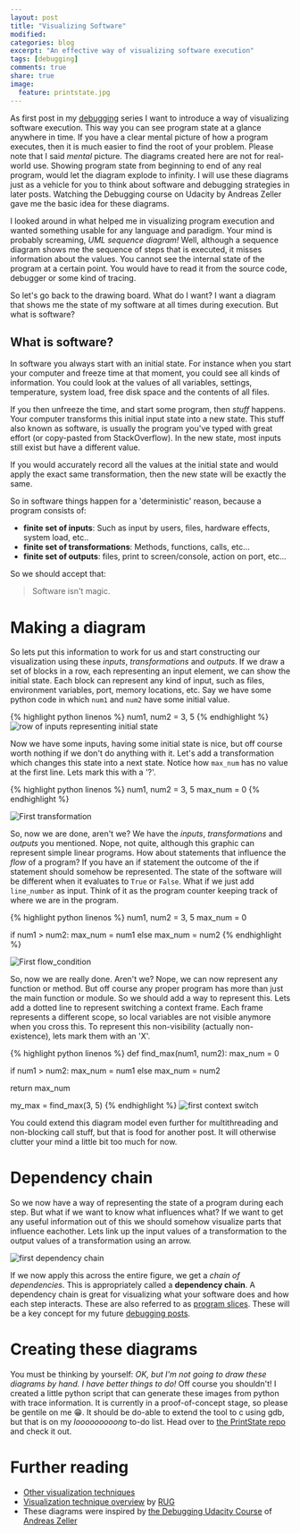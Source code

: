 ```yaml
---
layout: post
title: "Visualizing Software"
modified:
categories: blog
excerpt: "An effective way of visualizing software execution"
tags: [debugging]
comments: true
share: true
image:
  feature: printstate.jpg
---
```


As first post in my [debugging](/tags/#debugging) series I want to introduce a way of visualizing software execution.
This way you can see program state at a glance anywhere in time.
If you have a clear mental picture of how a program executes, then it is much easier to find the root of your problem.
Please note that I said _mental_ picture. The diagrams created here are not for real-world use.
Showing program state from beginning to end of any real program, would let the diagram explode to infinity.
I will use these diagrams just as a vehicle for you to think about software and debugging strategies in later posts.
Watching the Debugging course on Udacity by Andreas Zeller gave me the basic idea for these diagrams.

I looked around in what helped me in visualizing program execution and wanted something usable for any language and paradigm.
Your mind is probably screaming, _UML sequence diagram!_
Well, although a sequence diagram shows me the sequence of steps that is executed, it misses information about the values.
You cannot see the internal state of the program at a certain point.
You would have to read it from the source code, debugger or some kind of tracing.

So let's go back to the drawing board.
What do I want? I want a diagram that shows me the state of my software at all times during execution.
But what is software?

## What is software? #

In software you always start with an initial state.
For instance when you start your computer and freeze time at that moment, you could see all kinds of information.
You could look at the values of all variables, settings, temperature, system load, free disk space and the contents of all files.

If you then unfreeze the time, and start some program, then _stuff_ happens.
Your computer transforms this initial input state into a new state.
This stuff also known as software, is usually the program you've typed with great effort (or copy-pasted from StackOverflow).
In the new state, most inputs still exist but have a different value.

If you would accurately record all the values at the initial state and would apply the exact same transformation, then the new state will be exactly the same.

So in software things happen for a 'deterministic' reason, because a program consists of:

* __finite set of inputs__: Such as input by users, files, hardware effects, system load, etc..
* __finite set of transformations__: Methods, functions, calls, etc...
* __finite set of outputs__: files, print to screen/console, action on port, etc...

So we should accept that:

> Software isn't magic.

# Making a diagram

So lets put this information to work for us and start constructing our visualization using these _inputs_, _transformations_ and _outputs_.
If we draw a set of blocks in a row, each representing an input element, we can show the initial state.
Each block can represent any kind of input, such as files, environment variables, port, memory locations, etc.
Say we have some python code in which `num1` and `num2` have some initial value.

{% highlight python linenos %}
num1, num2 = 3, 5
{% endhighlight %}
![row of inputs representing initial state](/images/visualizing-software/inputs_only.svg)

Now we have some inputs, having some initial state is nice, but off course worth nothing if we don't do anything with it.
Let's add a transformation which changes this state into a next state.
Notice how `max_num` has no value at the first line. Lets mark this with a '?'.

{% highlight python linenos %}
num1, num2 = 3, 5
max_num = 0
{% endhighlight %}

![First transformation](/images/visualizing-software/first_transform.svg)

So, now we are done, aren't we? We have the _inputs_, _transformations_ and _outputs_ you mentioned.
Nope, not quite, although this graphic can represent simple linear programs.
How about statements that influence the _flow_ of a program?
If you have an if statement the outcome of the if statement should somehow be represented.
The state of the software will be different when it evaluates to `True` or `False`.
What if we just add `line_number` as input.
Think of it as the program counter keeping track of where we are in the program.

{% highlight python linenos %}
num1, num2 = 3, 5
max_num = 0

if num1 > num2:
   max_num = num1
else
   max_num = num2
{% endhighlight %}

![First flow_condition](/images/visualizing-software/first_flow_condition.svg)

So, now we are really done. Aren't we? Nope, we can now represent any function or method.
But off course any proper program has more than just the main function or module.
So we should add a way to represent this.
Lets add a dotted line to represent switching a context frame.
Each frame represents a different scope, so local variables are not visible anymore when you cross this.
To represent this non-visibility (actually non-existence), lets mark them with an 'X'.


{% highlight python linenos %}
def find_max(num1, num2):
   max_num = 0

   if num1 > num2:
      max_num = num1
   else
      max_num = num2

   return max_num

my_max = find_max(3, 5)
{% endhighlight %}
![first context switch](/images/visualizing-software/first_context_switch.svg)


You could extend this diagram model even further for multithreading and non-blocking call stuff,
but that is food for another post. It will otherwise clutter your mind a little bit too much for now.

# Dependency chain

So we now have a way of representing the state of a program during each step.
But what if we want to know what influences what?
If we want to get any useful information out of this we should somehow visualize parts that influence eachother.
Lets link up the input values of a transformation to the output values of a transformation using an arrow.

![first dependency chain](/images/visualizing-software/first_dependency_chain.svg)

If we now apply this across the entire figure, we get a _chain of dependencies_.
This is appropriately called a __dependency chain__.
A dependency chain is great for visualizing what your software does and how each step interacts.
These are also referred to as [program slices](https://en.wikipedia.org/wiki/Program_slicing).
These will be a key concept for my future [debugging posts](/tags/#debugging).

# Creating these diagrams

You must be thinking by yourself:
 _OK, but I'm not going to draw these diagrams by hand. I have better things to do!_
Off course you shouldn't! I created a little python script that can generate these images from python with trace information.
It is currently in a proof-of-concept stage, so please be gentile on me :grin:.
It should be do-able to extend the tool to c using gdb, but that is on my _looooooooong_ to-do list.
Head over to [the PrintState repo](https://www.github.com/spoorcc/PrintState) and check it out.

# Further reading

- [Other visualization techniques](http://citeseerx.ist.psu.edu/viewdoc/download?doi=10.1.1.141.620&rep=rep1&type=pdf)
- [Visualization technique overview](http://www.cs.rug.nl/~alext/SVA/SVA_Overview.ppt) by [RUG](http://www.cs.rug.nl/svcg/SoftVis/SoftVis)
- These diagrams were inspired by [the Debugging Udacity Course](https://www.youtube.com/playlist?list=PLAwxTw4SYaPkxK63TiT88oEe-AIBhr96A) of [Andreas Zeller](https://twitter.com/AndreasZeller)

